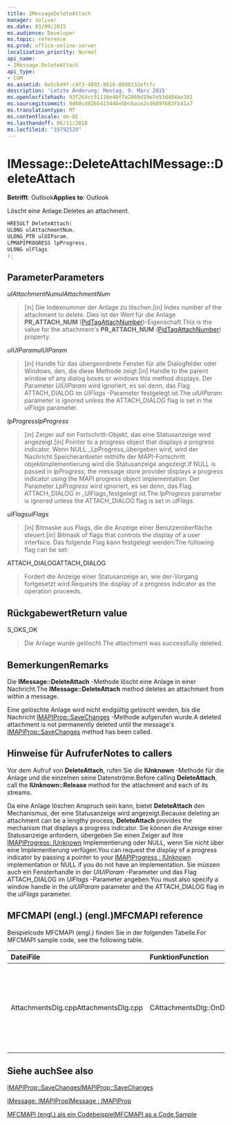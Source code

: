 ```yaml
---
title: IMessageDeleteAttach
manager: soliver
ms.date: 03/09/2015
ms.audience: Developer
ms.topic: reference
ms.prod: office-online-server
localization_priority: Normal
api_name:
- IMessage.DeleteAttach
api_type:
- COM
ms.assetid: 0a5cb49f-c4f3-4893-8616-80d6332efcfc
description: 'Letzte Änderung: Montag, 9. März 2015'
ms.openlocfilehash: 93f264cc91118e40f7a2869d29e7e53d404ae381
ms.sourcegitcommit: 9d60cd82b5413446e5bc8ace2cd689f683fb41a7
ms.translationtype: MT
ms.contentlocale: de-DE
ms.lasthandoff: 06/11/2018
ms.locfileid: "19792520"
---
```

# <a name="imessagedeleteattach"></a><span data-ttu-id="7f15c-103">IMessage::DeleteAttach</span><span class="sxs-lookup"><span data-stu-id="7f15c-103">IMessage::DeleteAttach</span></span>

  
  
<span data-ttu-id="7f15c-104">**Betrifft**: Outlook</span><span class="sxs-lookup"><span data-stu-id="7f15c-104">**Applies to**: Outlook</span></span> 
  
<span data-ttu-id="7f15c-105">Löscht eine Anlage.</span><span class="sxs-lookup"><span data-stu-id="7f15c-105">Deletes an attachment.</span></span>
  
```cpp
HRESULT DeleteAttach(
ULONG ulAttachmentNum,
ULONG_PTR ulUIParam,
LPMAPIPROGRESS lpProgress,
ULONG ulFlags
);
```

## <a name="parameters"></a><span data-ttu-id="7f15c-106">Parameter</span><span class="sxs-lookup"><span data-stu-id="7f15c-106">Parameters</span></span>

 <span data-ttu-id="7f15c-107">_ulAttachmentNum_</span><span class="sxs-lookup"><span data-stu-id="7f15c-107">_ulAttachmentNum_</span></span>
  
> <span data-ttu-id="7f15c-108">[in] Die Indexnummer der Anlage zu löschen.</span><span class="sxs-lookup"><span data-stu-id="7f15c-108">[in] Index number of the attachment to delete.</span></span> <span data-ttu-id="7f15c-109">Dies ist der Wert für die Anlage **PR_ATTACH_NUM** ([PidTagAttachNumber](pidtagattachnumber-canonical-property.md))-Eigenschaft.</span><span class="sxs-lookup"><span data-stu-id="7f15c-109">This is the value for the attachment's **PR_ATTACH_NUM** ([PidTagAttachNumber](pidtagattachnumber-canonical-property.md)) property.</span></span>
    
 <span data-ttu-id="7f15c-110">_ulUIParam_</span><span class="sxs-lookup"><span data-stu-id="7f15c-110">_ulUIParam_</span></span>
  
> <span data-ttu-id="7f15c-111">[in] Handle für das übergeordnete Fenster für alle Dialogfelder oder Windows, den, die diese Methode zeigt.</span><span class="sxs-lookup"><span data-stu-id="7f15c-111">[in] Handle to the parent window of any dialog boxes or windows this method displays.</span></span> <span data-ttu-id="7f15c-112">Der Parameter _UlUIParam_ wird ignoriert, es sei denn, das Flag ATTACH_DIALOG im _UlFlags_ -Parameter festgelegt ist.</span><span class="sxs-lookup"><span data-stu-id="7f15c-112">The  _ulUIParam_ parameter is ignored unless the ATTACH_DIALOG flag is set in the  _ulFlags_ parameter.</span></span> 
    
 <span data-ttu-id="7f15c-113">_lpProgress_</span><span class="sxs-lookup"><span data-stu-id="7f15c-113">_lpProgress_</span></span>
  
> <span data-ttu-id="7f15c-114">[in] Zeiger auf ein Fortschritt-Objekt, das eine Statusanzeige wird angezeigt.</span><span class="sxs-lookup"><span data-stu-id="7f15c-114">[in] Pointer to a progress object that displays a progress indicator.</span></span> <span data-ttu-id="7f15c-115">Wenn NULL _LpProgress_übergeben wird, wird der Nachricht Speicheranbieter mithilfe der MAPI-Fortschritt objektimplementierung wird die Statusanzeige angezeigt.</span><span class="sxs-lookup"><span data-stu-id="7f15c-115">If NULL is passed in  _lpProgress_, the message store provider displays a progress indicator using the MAPI progress object implementation.</span></span> <span data-ttu-id="7f15c-116">Der Parameter _LpProgress_ wird ignoriert, es sei denn, das Flag ATTACH_DIALOG in _UlFlags_festgelegt ist.</span><span class="sxs-lookup"><span data-stu-id="7f15c-116">The  _lpProgress_ parameter is ignored unless the ATTACH_DIALOG flag is set in  _ulFlags_.</span></span>
    
 <span data-ttu-id="7f15c-117">_ulFlags_</span><span class="sxs-lookup"><span data-stu-id="7f15c-117">_ulFlags_</span></span>
  
> <span data-ttu-id="7f15c-118">[in] Bitmaske aus Flags, die die Anzeige einer Benutzeroberfläche steuert.</span><span class="sxs-lookup"><span data-stu-id="7f15c-118">[in] Bitmask of flags that controls the display of a user interface.</span></span> <span data-ttu-id="7f15c-119">Das folgende Flag kann festgelegt werden:</span><span class="sxs-lookup"><span data-stu-id="7f15c-119">The following flag can be set:</span></span>
    
<span data-ttu-id="7f15c-120">ATTACH_DIALOG</span><span class="sxs-lookup"><span data-stu-id="7f15c-120">ATTACH_DIALOG</span></span> 
  
> <span data-ttu-id="7f15c-121">Fordert die Anzeige einer Statusanzeige an, wie der-Vorgang fortgesetzt wird.</span><span class="sxs-lookup"><span data-stu-id="7f15c-121">Requests the display of a progress indicator as the operation proceeds.</span></span>
    
## <a name="return-value"></a><span data-ttu-id="7f15c-122">Rückgabewert</span><span class="sxs-lookup"><span data-stu-id="7f15c-122">Return value</span></span>

<span data-ttu-id="7f15c-123">S_OK</span><span class="sxs-lookup"><span data-stu-id="7f15c-123">S_OK</span></span> 
  
> <span data-ttu-id="7f15c-124">Die Anlage wurde gelöscht.</span><span class="sxs-lookup"><span data-stu-id="7f15c-124">The attachment was successfully deleted.</span></span>
    
## <a name="remarks"></a><span data-ttu-id="7f15c-125">Bemerkungen</span><span class="sxs-lookup"><span data-stu-id="7f15c-125">Remarks</span></span>

<span data-ttu-id="7f15c-126">Die **IMessage::DeleteAttach** -Methode löscht eine Anlage in einer Nachricht.</span><span class="sxs-lookup"><span data-stu-id="7f15c-126">The **IMessage::DeleteAttach** method deletes an attachment from within a message.</span></span> 
  
<span data-ttu-id="7f15c-127">Eine gelöschte Anlage wird nicht endgültig gelöscht werden, bis die Nachricht [IMAPIProp::SaveChanges](imapiprop-savechanges.md) -Methode aufgerufen wurde.</span><span class="sxs-lookup"><span data-stu-id="7f15c-127">A deleted attachment is not permanently deleted until the message's [IMAPIProp::SaveChanges](imapiprop-savechanges.md) method has been called.</span></span> 
  
## <a name="notes-to-callers"></a><span data-ttu-id="7f15c-128">Hinweise für Aufrufer</span><span class="sxs-lookup"><span data-stu-id="7f15c-128">Notes to callers</span></span>

<span data-ttu-id="7f15c-129">Vor dem Aufruf von **DeleteAttach**, rufen Sie die **IUnknown** -Methode für die Anlage und die einzelnen seine Datenströme.</span><span class="sxs-lookup"><span data-stu-id="7f15c-129">Before calling **DeleteAttach**, call the **IUnknown::Release** method for the attachment and each of its streams.</span></span> 
  
<span data-ttu-id="7f15c-130">Da eine Anlage löschen Anspruch sein kann, bietet **DeleteAttach** den Mechanismus, der eine Statusanzeige wird angezeigt.</span><span class="sxs-lookup"><span data-stu-id="7f15c-130">Because deleting an attachment can be a lengthy process, **DeleteAttach** provides the mechanism that displays a progress indicator.</span></span> <span data-ttu-id="7f15c-131">Sie können die Anzeige einer Statusanzeige anfordern, übergeben Sie einen Zeiger auf Ihre [IMAPIProgress: IUnknown](imapiprogressiunknown.md) Implementierung oder NULL, wenn Sie nicht über eine Implementierung verfügen.</span><span class="sxs-lookup"><span data-stu-id="7f15c-131">You can request the display of a progress indicator by passing a pointer to your [IMAPIProgress : IUnknown](imapiprogressiunknown.md) implementation or NULL if you do not have an implementation.</span></span> <span data-ttu-id="7f15c-132">Sie müssen auch ein Fensterhandle in der _UlUIParam_ -Parameter und das Flag ATTACH_DIALOG im _UlFlags_ -Parameter angeben.</span><span class="sxs-lookup"><span data-stu-id="7f15c-132">You must also specify a window handle in the  _ulUIParam_ parameter and the ATTACH_DIALOG flag in the  _ulFlags_ parameter.</span></span> 
  
## <a name="mfcmapi-reference"></a><span data-ttu-id="7f15c-133">MFCMAPI (engl.) (engl.)</span><span class="sxs-lookup"><span data-stu-id="7f15c-133">MFCMAPI reference</span></span>

<span data-ttu-id="7f15c-134">Beispielcode MFCMAPI (engl.) finden Sie in der folgenden Tabelle.</span><span class="sxs-lookup"><span data-stu-id="7f15c-134">For MFCMAPI sample code, see the following table.</span></span>
  
|<span data-ttu-id="7f15c-135">**Datei**</span><span class="sxs-lookup"><span data-stu-id="7f15c-135">**File**</span></span>|<span data-ttu-id="7f15c-136">**Funktion**</span><span class="sxs-lookup"><span data-stu-id="7f15c-136">**Function**</span></span>|<span data-ttu-id="7f15c-137">**Comment**</span><span class="sxs-lookup"><span data-stu-id="7f15c-137">**Comment**</span></span>|
|:-----|:-----|:-----|
|<span data-ttu-id="7f15c-138">AttachmentsDlg.cpp</span><span class="sxs-lookup"><span data-stu-id="7f15c-138">AttachmentsDlg.cpp</span></span>  <br/> |<span data-ttu-id="7f15c-139">CAttachmentsDlg::OnDeleteSelectedItem</span><span class="sxs-lookup"><span data-stu-id="7f15c-139">CAttachmentsDlg::OnDeleteSelectedItem</span></span>  <br/> |<span data-ttu-id="7f15c-140">MFCMAPI (engl.) verwendet die **IMessage::DeleteAttach** -Methode, um die ausgewählte Anlage zu löschen.</span><span class="sxs-lookup"><span data-stu-id="7f15c-140">MFCMAPI uses the **IMessage::DeleteAttach** method to delete the selected attachment.</span></span>  <br/> |
   
## <a name="see-also"></a><span data-ttu-id="7f15c-141">Siehe auch</span><span class="sxs-lookup"><span data-stu-id="7f15c-141">See also</span></span>



[<span data-ttu-id="7f15c-142">IMAPIProp::SaveChanges</span><span class="sxs-lookup"><span data-stu-id="7f15c-142">IMAPIProp::SaveChanges</span></span>](imapiprop-savechanges.md)
  
[<span data-ttu-id="7f15c-143">IMessage: IMAPIProp</span><span class="sxs-lookup"><span data-stu-id="7f15c-143">IMessage : IMAPIProp</span></span>](imessageimapiprop.md)


[<span data-ttu-id="7f15c-144">MFCMAPI (engl.) als ein Codebeispiel</span><span class="sxs-lookup"><span data-stu-id="7f15c-144">MFCMAPI as a Code Sample</span></span>](mfcmapi-as-a-code-sample.md)

